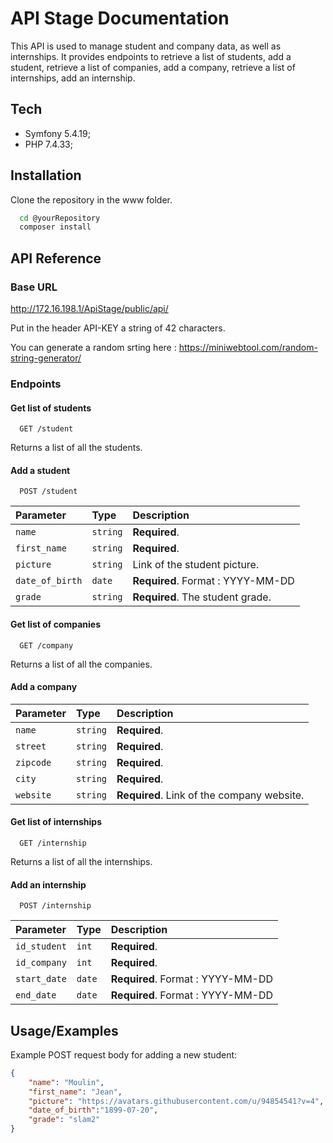 
# API Stage Documentation

This API is used to manage student and company data, as well as internships. It provides endpoints to retrieve a list of students, add a student, retrieve a list of companies, add a company, retrieve a list of internships, add an internship.

## Tech

- Symfony 5.4.19;
- PHP 7.4.33;

## Installation

Clone the repository in the www folder.

```bash
  cd @yourRepository
  composer install
```
## API Reference

### Base URL

http://172.16.198.1/ApiStage/public/api/

Put in the header API-KEY a string of 42 characters.

You can generate a random srting here :
https://miniwebtool.com/random-string-generator/

### Endpoints

#### Get list of students

```http
  GET /student
```
Returns a list of all the students.

#### Add a student

```http
  POST /student
```

| Parameter | Type     | Description                |
| :-------- | :------- | :------------------------- |
| `name` | `string` | **Required**. |
| `first_name` | `string`| **Required**. |
| `picture` | `string` | Link of the student picture. |
| `date_of_birth` | `date`| **Required**. Format : YYYY-MM-DD|
| `grade` | `string` | **Required**. The student grade.|

#### Get list of companies

```http
  GET /company
```
Returns a list of all the companies.

#### Add a company

| Parameter | Type    | Description                |
| :-------- | :------- | :-------------------------------- |
| `name` | `string` | **Required**. |
| `street` | `string` | **Required**. |
| `zipcode` | `string` | **Required**. |
| `city` | `string` | **Required**. |
| `website` | `string` | **Required**. Link of the company website.|

#### Get list of internships

```http
  GET /internship
```
Returns a list of all the internships.

#### Add an internship

```http
  POST /internship
```

| Parameter | Type    | Description                |
| :-------- | :------- | :-------------------------------- |
| `id_student` | `int` | **Required**. |
| `id_company` | `int` | **Required**. |
| `start_date` | `date` | **Required**. Format : YYYY-MM-DD |
| `end_date` | `date` | **Required**. Format : YYYY-MM-DD |

## Usage/Examples

Example POST request body for adding a new student:

```json
{
    "name": "Moulin",
    "first_name": "Jean",
    "picture": "https://avatars.githubusercontent.com/u/94854541?v=4",
    "date_of_birth":"1899-07-20",
    "grade": "slam2"
}

```
